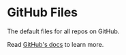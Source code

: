 # GitHub Files

The default files for all repos on GitHub.

Read [GitHub's docs] to learn more.

[GitHub's docs]: https://docs.github.com/en/communities/setting-up-your-project-for-healthy-contributions/creating-a-default-community-health-file
